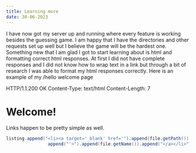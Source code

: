 ```yaml
---
title: Learning more
date: 30-06-2023
---
```

I have now got my server up and running where every feature is working besides the guessing game. I am happy that I have the directories and other requests set up well but I believe the game will be the hardest one. Something new that I am glad I got to start learning about is html and formatting correct html responses. At first I did not have complete responses and I did not know how to wrap text in a link but through a bit of research I was able to format my html responses correctly. Here is an example of my /hello welcome page

HTTP/1.1 200 OK
Content-Type: text/html
Content-Length: 7
<html><body><h1>Welcome!</h1></body></html>

Links happen to be pretty simple as well.
```java
listing.append("<li><a target='_blank' href='").append(file.getPath()).
                append("'>").append(file.getName()).append("</a></li>");
```
